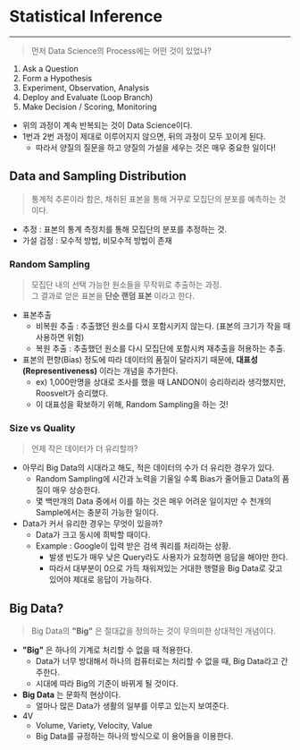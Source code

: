 # Statistical Inference
---
> 먼저 Data Science의 Process에는 어떤 것이 있었나?  

1. Ask a Question
2. Form a Hypothesis
3. Experiment, Observation, Analysis
4. Deploy and Evaluate (Loop Branch)
5. Make Decision / Scoring, Monitoring

- 위의 과정이 계속 반복되는 것이 Data Science이다.
- 1번과 2번 과정이 제대로 이루어지지 않으면, 뒤의 과정이 모두 꼬이게 된다.
  - 따라서 양질의 질문을 하고 양질의 가설을 세우는 것은 매우 중요한 일이다!

## Data and Sampling Distribution
> 통계적 추론이라 함은, 채취된 표본을 통해 거꾸로 모집단의 분포를 예측하는 것이다.  

- 추정 : 표본의 통계 측정치를 통해 모집단의 분포를 추정하는 것.
- 가설 검정 : 모수적 방법, 비모수적 방법이 존재

### Random Sampling
> 모집단 내의 선택 가능한 원소들을 무작위로 추출하는 과정.  
> 그 결과로 얻은 표본을 __단순 랜덤 표본__ 이라고 한다.  

- 표본추출
  - 비복원 추출 : 추출했던 원소를 다시 포함시키지 않는다. (표본의 크기가 작을 때 사용하면 위험)
  - 복원 추출 : 추출했던 원소를 다시 모집단에 포함시켜 재추출을 허용하는 추출.
- 표본의 편향(Bias) 정도에 따라 데이터의 품질이 달라지기 때문에, __대표성(Representiveness)__ 이라는 개념을 추가한다.
  - ex) 1,000만명을 상대로 조사를 했을 때 LANDON이 승리하리라 생각했지만, Roosvelt가 승리했다.
  - 이 대표성을 확보하기 위해, Random Sampling을 하는 것!

### Size vs Quality
> 언제 작은 데이터가 더 유리할까?  

- 아무리 Big Data의 시대라고 해도, 적은 데이터의 수가 더 유리한 경우가 있다.
  - Random Sampling에 시간과 노력을 기울일 수록 Bias가 줄어들고 Data의 품질이 매우 상승한다.
  - 몇 백만개의 Data 중에서 이를 하는 것은 매우 어려운 일이지만 수 천개의 Sample에서는 충분히 가능한 일이다.
- Data가 커서 유리한 경우는 무엇이 있을까?
  - Data가 크고 동시에 희박할 때이다.
  - Example : Google이 입력 받은 검색 쿼리를 처리하는 상황.
    - 발생 빈도가 매우 낮은 Query라도 사용자가 요청하면 응답을 해야만 한다.
    - 따라서 대부분이 0으로 가득 채워져있는 거대한 행렬을 Big Data로 갖고 있어야 제대로 응답이 가능하다.

## Big Data?
> Big Data의 __"Big"__ 은 절대값을 정의하는 것이 무의미한 상대적인 개념이다.  

- __"Big"__ 은 하나의 기계로 처리할 수 없을 때 적용한다.
  - Data가 너무 방대해서 하나의 컴퓨터로는 처리할 수 없을 때, Big Data라고 간주한다.
  - 시대에 따라 Big의 기준이 바뀌게 될 것이다.
- __Big Data__ 는 문화적 현상이다.
  - 얼마나 많은 Data가 생활의 일부를 이루고 있는지 보여준다.
- 4V
  - Volume, Variety, Velocity, Value
  - Big Data를 규정하는 하나의 방식으로 이 용어들을 이용한다.
